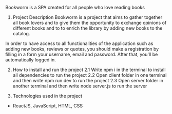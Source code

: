 Bookworm is a SPA created for all people who love reading books


1. Project Description
Bookworm is a project that aims to gather together all book lovers and to give them the opportunity to exchange opinions of different books and to to enrich the library by adding new books to the catalog.

In order to have access to all functionalities of the application such as adding new books, reviews or quotes, you should make a registration by filling in a form your username, email and password. After that, you'll be automatically logged in.


2. How to install and run the project
2.1 Write npm i in the terminal to install all dependencies to run the project
2.2 Open client folder in one terminal and then write npm run dev to run the project
2.3 Open server folder in another terminal and then write node server.js to run the server


3. Technologies used in the project
- ReactJS, JavaScript, HTML, CSS





